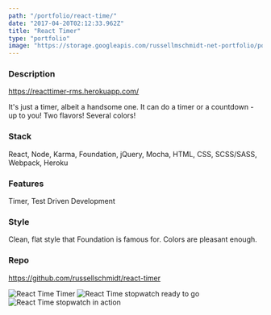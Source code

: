 ```yaml
---
path: "/portfolio/react-time/"
date: "2017-04-20T02:12:33.962Z"
title: "React Timer"
type: "portfolio"
image: "https://storage.googleapis.com/russellmschmidt-net-portfolio/portfolio/react-timer-1.png"
---
```


### Description
<https://reacttimer-rms.herokuapp.com/>

It's just a timer, albeit a handsome one. It can do a timer or a countdown - up to you! Two flavors! Several colors!

### Stack
React,
Node,
Karma,
Foundation,
jQuery,
Mocha,
HTML,
CSS,
SCSS/SASS,
Webpack,
Heroku

### Features
Timer,
Test Driven Development

### Style
Clean, flat style that Foundation is famous for. Colors are pleasant enough.

### Repo
<https://github.com/russellschmidt/react-timer>

![React Time Timer](https://storage.googleapis.com/russellmschmidt-net-portfolio/portfolio/react-timer-1.png)
![React Time stopwatch ready to go](https://storage.googleapis.com/russellmschmidt-net-portfolio/portfolio/react-timer-2.png)
![React Time stopwatch in action](https://storage.googleapis.com/russellmschmidt-net-portfolio/portfolio/react-timer-3.png)